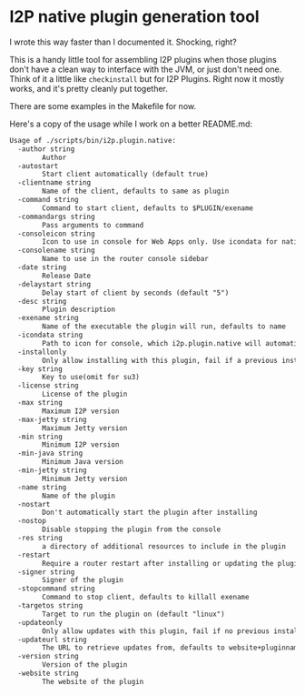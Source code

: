 I2P native plugin generation tool
=================================

I wrote this way faster than I documented it. Shocking, right?

This is a handy little tool for assembling I2P plugins when those
plugins don't have a clean way to interface with the JVM, or just don't
need one. Think of it a little like `checkinstall` but for I2P Plugins.
Right now it mostly works, and it's pretty cleanly put together.

There are some examples in the Makefile for now.

Here's a copy of the usage while I work on a better README.md:

```markdown
Usage of ./scripts/bin/i2p.plugin.native:
  -author string
    	Author
  -autostart
    	Start client automatically (default true)
  -clientname string
    	Name of the client, defaults to same as plugin
  -command string
    	Command to start client, defaults to $PLUGIN/exename
  -commandargs string
    	Pass arguments to command
  -consoleicon string
    	Icon to use in console for Web Apps only. Use icondata for native apps.
  -consolename string
    	Name to use in the router console sidebar
  -date string
    	Release Date
  -delaystart string
    	Delay start of client by seconds (default "5")
  -desc string
    	Plugin description
  -exename string
    	Name of the executable the plugin will run, defaults to name
  -icondata string
    	Path to icon for console, which i2p.plugin.native will automatically encode
  -installonly
    	Only allow installing with this plugin, fail if a previous installation exists
  -key string
    	Key to use(omit for su3)
  -license string
    	License of the plugin
  -max string
    	Maximum I2P version
  -max-jetty string
    	Maximum Jetty version
  -min string
    	Minimum I2P version
  -min-java string
    	Minimum Java version
  -min-jetty string
    	Minimum Jetty version
  -name string
    	Name of the plugin
  -nostart
    	Don't automatically start the plugin after installing
  -nostop
    	Disable stopping the plugin from the console
  -res string
    	a directory of additional resources to include in the plugin
  -restart
    	Require a router restart after installing or updating the plugin
  -signer string
    	Signer of the plugin
  -stopcommand string
    	Command to stop client, defaults to killall exename
  -targetos string
    	Target to run the plugin on (default "linux")
  -updateonly
    	Only allow updates with this plugin, fail if no previous installation exists
  -updateurl string
    	The URL to retrieve updates from, defaults to website+pluginname.su3
  -version string
    	Version of the plugin
  -website string
    	The website of the plugin
```
